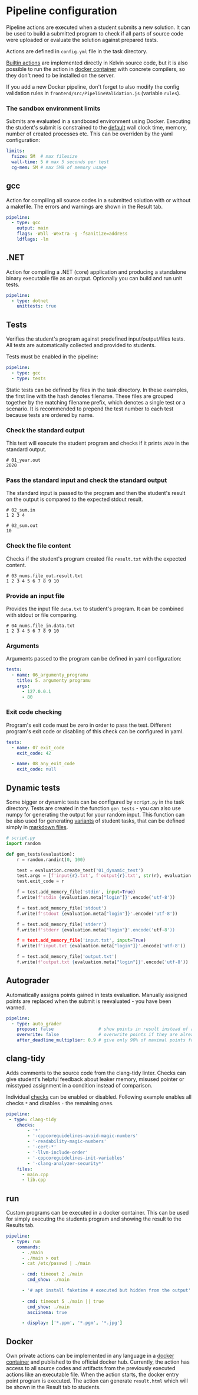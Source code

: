 # Pipeline configuration
Pipeline actions are executed when a student submits a new solution.
It can be used to build a submitted program to check if all parts of source code were uploaded or evaluate the solution against prepared tests.

Actions are defined in `config.yml` file in the task directory.

<a href="https://github.com/mrlvsb/kelvin/blob/master/evaluator/pipelines.py">Builtin actions</a> are implemented directly in Kelvin source code, but it is also possible to run the action in <a href="https://github.com/mrlvsb/kelvin/tree/master/evaluator/images">docker container</a> with concrete compilers, so they don't need to be installed on the server.

If you add a new Docker pipeline, don't forget to also modify the config validation rules
in `frontend/src/PipelineValidation.js` (variable `rules`).

### The sandbox environment limits
Submits are evaluated in a sandboxed environment using Docker.
Executing the student's submit is constrained to the <a href="https://github.com/mrlvsb/kelvin/blob/63b6ffc294e3b91d1db13453d487c773764ba4a1/evaluator/testsets.py#L122">default</a> wall clock time, memory, number of created processes etc.
This can be overriden by the yaml configuration:

```yaml
limits:
  fsize: 5M  # max filesize  
  wall-time: 5 # max 5 seconds per test
  cg-mem: 5M # max 5MB of memory usage
```

## gcc
Action for compiling all source codes in a submitted solution with or without a makefile.
The errors and warnings are shown in the Result tab.

```yaml
pipeline:
  - type: gcc
    output: main
    flags: -Wall -Wextra -g -fsanitize=address
    ldflags: -lm
```

## .NET
Action for compiling a .NET (core) application and producing a standalone binary executable file as an output.
Optionally you can build and run unit tests.

```yaml
pipeline:
  - type: dotnet
    unittests: true
```

## Tests
Verifies the student's program against predefined input/output/files tests.
All tests are automatically collected and provided to students.

Tests must be enabled in the pipeline:

```yaml
pipeline:
  - type: gcc
  - type: tests

```

Static tests can be defined by files in the task directory.
In these examples, the first line with the hash denotes filename.
These files are grouped together by the matching filename prefix, which denotes a single test or a scenario.
It is recommended to prepend the test number to each test because tests are ordered by name.

### Check the standard output
This test will execute the student program and checks if it prints `2020` in the standard output.

```
# 01_year.out
2020
```

### Pass the standard input and check the standard output
The standard input is passed to the program and then the student's result on the output is compared to the expected stdout result.

```
# 02_sum.in
1 2 3 4
```
```
# 02_sum.out
10
```

### Check the file content
Checks if the student's program created file `result.txt` with the expected content.

```
# 03_nums.file_out.result.txt
1 2 3 4 5 6 7 8 9 10
```

### Provide an input file
Provides the input file `data.txt` to student's program.
It can be combined with stdout or file comparing. 

```
# 04_nums.file_in.data.txt
1 2 3 4 5 6 7 8 9 10
```

### Arguments
Arguments passed to the program can be defined in yaml configuration:

```yaml
tests:
  - name: 06_argumenty_programu
    title: 5. argumenty programu
    args:
      - 127.0.0.1
      - 80
```

### Exit code checking
Program's exit code must be zero in order to pass the test.
Different program's exit code or disabling of this check can be configured in yaml. 

```yaml
tests:
  - name: 07_exit_code
    exit_code: 42

  - name: 08_any_exit_code
    exit_code: null
```

## Dynamic tests
Some bigger or dynamic tests can be configured by `script.py` in the task directory.
Tests are created in the function `gen_tests` - you can also use numpy for generating the output for your random input.
This function can be also used for generating <a href="https://kelvin.cs.vsb.cz/#/task/edit/125">variants</a> of student tasks, that can be defined simply in <a href="https://kelvin.cs.vsb.cz/#/task/edit/124">markdown files</a>.


```python
# script.py
import random

def gen_tests(evaluation):
    r = random.randint(0, 100)

    test = evaluation.create_test('01_dynamic_test')
    test.args = [f'input{r}.txt', f'output{r}.txt', str(r), evaluation.meta['login']]
    test.exit_code = r

    f = test.add_memory_file('stdin', input=True)
    f.write(f'stdin {evaluation.meta["login"]}'.encode('utf-8'))

    f = test.add_memory_file('stdout')
    f.write(f'stdout {evaluation.meta["login"]}'.encode('utf-8'))

    f = test.add_memory_file('stderr')
    f.write(f'stderr {evaluation.meta["login"}'.encode('utf-8'))

    f = test.add_memory_file('input.txt', input=True)
    f.write(f'input.txt {evaluation.meta["login"]}'.encode('utf-8'))

    f = test.add_memory_file('output.txt')
    f.write(f'output.txt {evaluation.meta["login"]}'.encode('utf-8'))
``` 

## Autograder
Automatically assigns points gained in tests evaluation.
Manually assigned points are replaced when the submit is reevaluated - you have been warned.

```yaml
pipeline:
  - type: auto_grader
    propose: false                 # show points in result instead of assigning them directly
    overwrite: false               # overwrite points if they are already assigned to THAT submit
    after_deadline_multiplier: 0.9 # give only 90% of maximal points for submits after the deadline
```

## clang-tidy
Adds comments to the source code from the clang-tidy linter.
Checks can give student's helpful feedback about leaker memory, misused pointer or misstyped assignment in a condition instead of comparison.

Individual <a href="https://clang.llvm.org/extra/clang-tidy/checks/list.html">checks</a> can be enabled or disabled.
Following example enables all checks `*` and disables `-` the remaining ones.

```yaml
pipeline:
 - type: clang-tidy 
    checks:
        - '*'
        - '-cppcoreguidelines-avoid-magic-numbers'
        - '-readability-magic-numbers'
        - '-cert-*'
        - '-llvm-include-order'
        - '-cppcoreguidelines-init-variables'
        - '-clang-analyzer-security*'
    files:
      - main.cpp
      - lib.cpp 
```

## run
Custom programs can be executed in a docker container.
This can be used for simply executing the students program and showing the result to the Results tab.

```yaml
pipeline:
  - type: run
    commands:    
      - ./main
      - ./main > out
      - cat /etc/passwd | ./main

      - cmd: timeout 2 ./main
        cmd_show: ./main

      - '# apt install faketime # executed but hidden from the output'
      
      - cmd: timeout 5 ./main || true
        cmd_show: ./main
        asciinema: true

      - display: ['*.ppm', '*.pgm', '*.jpg']
```

## Docker
Own private actions can be implemented in any language in a <a href="https://github.com/mrlvsb/kelvin/tree/master/evaluator/images">docker container</a> and published to the official docker hub.
Currently, the action has access to all source codes and artifacts from the previously executed actions like an executable file.
When the action starts, the docker entry point program is executed.
The action can generate `result.html` which will be shown in the Result tab to students.
